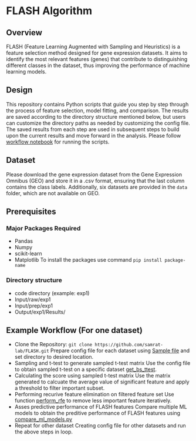 # FLASH Algorithm

## Overview
FLASH (Feature Learning Augmented with Sampling and Heuristics) is a feature selection method designed for gene expression datasets. It aims to identify the most relevant features (genes) that contribute to distinguishing different classes in the dataset, thus improving the performance of machine learning models.

## Design
This repository contains Python scripts that guide you step by step through the process of feature selection, model fitting, and comparison. The results are saved according to the directory structure mentioned below, but users can customize the directory paths as needed by customizing the config file. The saved results from each step are used in subsequent steps to build upon the current results and move forward in the analysis. Please follow  [workflow notebook](workflow.ipynb) for running the scripts.

## Dataset
Please download the gene expression dataset from the Gene Expression Omnibus (GEO) and store it in a .csv format, ensuring that the last column contains the class labels. Additionally, six datasets are provided in the `data` folder, which are not available on GEO.

## Prerequisites
### Major Packages Required
* Pandas
* Numpy
* scikit-learn
* Matplotlib
  To install the packages use command ``` pip install package-name ```
### Directory structure
* code directory (example: exp1)
* Input/raw/exp1
* Input/prep/exp1
* Output/exp1/Results/


## Example Workflow (For one dataset)
* Clone the Repository:
```git clone https://github.com/samrat-lab/FLASH.git```
Prepare config file for each dataset using [Sample file](config_ALL2.json) and set directory to desired location.
* Sampling and t-test to generate sampled t-test matrix
  Use the config file to obtain sampled t-test on a specific dataset [get_bs_ttest](get_bs_ttest.py).
* Calculating the score using sampled t-test matrix
  Use the matrix generated to calcuate the average value of significant feature and apply a threshold to filter important subset.
* Performing recurive feature elimination on filtered feature set
  Use function [perform_rfe](perform_rfe.py) to remove less important feature iteratively.
* Asses predictive performance of FLASH features
  Compare multiple ML models to obtain the preditive performance of FLASH features using [compare_ml_models.py](compare_ml_models)
* Repeat for other dataset
  Creating config file for other datasets and run the above steps in loop.


